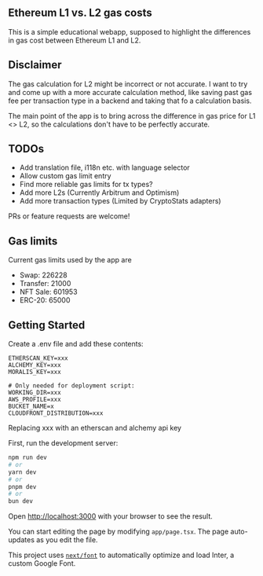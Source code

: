 ## Ethereum L1 vs. L2 gas costs

This is a simple educational webapp, supposed to highlight the differences in gas cost between Ethereum L1 and L2.

## Disclaimer

The gas calculation for L2 might be incorrect or not accurate. I want to try and come up with a more
accurate calculation method, like saving past gas fee per transaction type in a backend and taking that fo
a calculation basis.

The main point of the app is to bring across the difference in gas price for L1 <> L2, so the calculations don't have to
be perfectly accurate.

## TODOs

- Add translation file, i118n etc. with language selector
- Allow custom gas limit entry
- Find more reliable gas limits for tx types?
- Add more L2s (Currently Arbitrum and Optimism)
- Add more transaction types (Limited by CryptoStats adapters)

PRs or feature requests are welcome!

## Gas limits

Current gas limits used by the app are

- Swap: 226228
- Transfer: 21000
- NFT Sale: 601953
- ERC-20: 65000


## Getting Started

Create a .env file and add these contents:

```
ETHERSCAN_KEY=xxx
ALCHEMY_KEY=xxx
MORALIS_KEY=xxx

# Only needed for deployment script:
WORKING_DIR=xxx
AWS_PROFILE=xxx
BUCKET_NAME=x
CLOUDFRONT_DISTRIBUTION=xxx
```

Replacing xxx with an etherscan and alchemy api key

First, run the development server:

```bash
npm run dev
# or
yarn dev
# or
pnpm dev
# or
bun dev
```

Open [http://localhost:3000](http://localhost:3000) with your browser to see the result.

You can start editing the page by modifying `app/page.tsx`. The page auto-updates as you edit the file.

This project uses [`next/font`](https://nextjs.org/docs/basic-features/font-optimization) to automatically optimize and load Inter, a custom Google Font.
